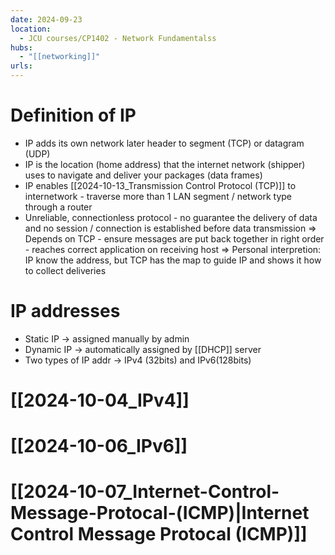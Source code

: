 ```yaml
---
date: 2024-09-23
location:
  - JCU courses/CP1402 - Network Fundamentalss
hubs:
  - "[[networking]]"
urls:
---
```


# Definition of IP
+ IP adds its own network later header to segment (TCP) or datagram (UDP)
+ IP is the location (home address) that the internet network (shipper) uses to navigate and deliver your packages (data frames)
+ IP enables [[2024-10-13_Transmission Control Protocol (TCP)]] to internetwork - traverse more than 1 LAN segment / network type through a router
+ Unreliable, connectionless protocol - no guarantee the delivery of data and no session / connection is established before data transmission
=> Depends on TCP - ensure messages are put back together in right order - reaches correct application on receiving host
=> Personal interpretion: IP know the address, but TCP has the map to guide IP and shows it how to collect deliveries

# IP addresses
+ Static IP -> assigned manually by admin
+ Dynamic IP -> automatically assigned by [[DHCP]] server
+ Two types of IP addr -> IPv4 (32bits) and IPv6(128bits)

# [[2024-10-04_IPv4]]
# [[2024-10-06_IPv6]]
# [[2024-10-07_Internet-Control-Message-Protocal-(ICMP)|Internet Control Message Protocal (ICMP)]]

